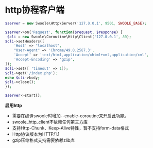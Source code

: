 # http协程客户端
```php
$server = new Swoole\Http\Server('127.0.0.1', 9501, SWOOLE_BASE);

$server->on('Request', function($request, $response) {
 $cli = new Swoole\Coroutine\Http\Client('127.0.0.1', 80);
$cli->setHeaders([
    'Host' => "localhost",
    "User-Agent" => 'Chrome/49.0.2587.3',
    'Accept' => 'text/html,application/xhtml+xml,application/xml',
    'Accept-Encoding' => 'gzip',
]);
$cli->set([ 'timeout' => 1]);
$cli->get('/index.php');
echo $cli->body;
$cli->close();
});

$server->start();
```
**启用http**
* 需要在编译swoole时增加--enable-coroutine来开启此功能。
* swoole_http_client不依赖任何第三方库
* 支持Http-Chunk、Keep-Alive特性，暂不支持form-data格式
* Http协议版本为HTTP/1.1
* gzip压缩格式支持需要依赖zlib库